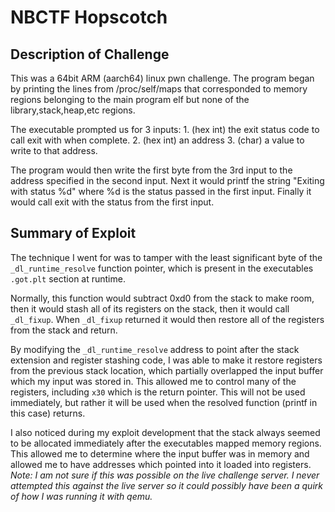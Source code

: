 # NBCTF Hopscotch

## Description of Challenge
This was a 64bit ARM (aarch64) linux pwn challenge. 
The program began by printing the lines from /proc/self/maps that corresponded
to memory regions belonging to the main program elf but none of the library,stack,heap,etc regions.


The executable prompted us for 3 inputs: 
    1. (hex int) the exit status code to call exit with when complete.
    2. (hex int) an address
    3. (char) a value to write to that address.

The program would then write the first byte from the 3rd input to the address specified in the second
input. 
Next it would printf the string "Exiting with status %d" where %d is the status passed in the first input.
Finally it would call exit with the status from the first input.


## Summary of Exploit

The technique I went for was to tamper with the least significant byte of the `_dl_runtime_resolve` function 
pointer, which is present in the executables `.got.plt` section at runtime. 

Normally, this function would subtract 0xd0 from the stack to make room, then it would stash all of its registers 
on the stack, then it would call `_dl_fixup`. 
When `_dl_fixup` returned it would then restore all of the registers from the stack and return.

By modifying the `_dl_runtime_resolve` address to point after the stack extension and register stashing code, I was 
able to make it restore registers from the previous stack location, which partially overlapped the input buffer which
my input was stored in. This allowed me to control many of the registers, including `x30` which is the return pointer. This will not be used immediately, but rather it will be used when the 
resolved function (printf in this case) returns. 

I also noticed during my exploit development that the stack always seemed to be allocated immediately after the executables 
mapped memory regions. This allowed me to determine where the input buffer was in memory and allowed me to have addresses which pointed into it loaded into registers. *Note: I am not sure if this was possible on the live challenge server. I never attempted this against the live server so it could possibly have been a quirk of how I was running it with qemu.*

